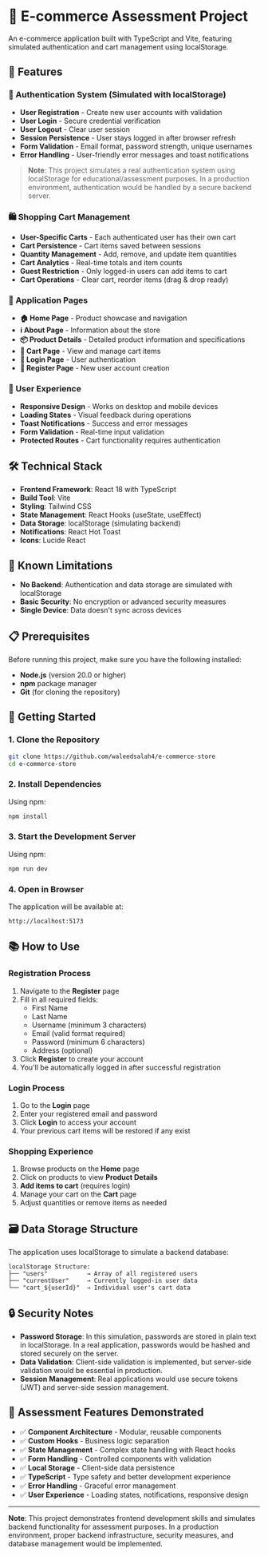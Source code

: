 # 🛒 E-commerce Assessment Project

An e-commerce application built with TypeScript and Vite, featuring simulated authentication and cart management using localStorage.

## 🚀 Features

### 🔐 Authentication System (Simulated with localStorage)

- **User Registration** - Create new user accounts with validation
- **User Login** - Secure credential verification
- **User Logout** - Clear user session
- **Session Persistence** - User stays logged in after browser refresh
- **Form Validation** - Email format, password strength, unique usernames
- **Error Handling** - User-friendly error messages and toast notifications

> **Note**: This project simulates a real authentication system using localStorage for educational/assessment purposes. In a production environment, authentication would be handled by a secure backend server.

### 🛍️ Shopping Cart Management

- **User-Specific Carts** - Each authenticated user has their own cart
- **Cart Persistence** - Cart items saved between sessions
- **Quantity Management** - Add, remove, and update item quantities
- **Cart Analytics** - Real-time totals and item counts
- **Guest Restriction** - Only logged-in users can add items to cart
- **Cart Operations** - Clear cart, reorder items (drag & drop ready)

### 📱 Application Pages

- **🏠 Home Page** - Product showcase and navigation
- **ℹ️ About Page** - Information about the store
- **📦 Product Details** - Detailed product information and specifications
- **🛒 Cart Page** - View and manage cart items
- **🔑 Login Page** - User authentication
- **📝 Register Page** - New user account creation

### 🎨 User Experience

- **Responsive Design** - Works on desktop and mobile devices
- **Loading States** - Visual feedback during operations
- **Toast Notifications** - Success and error messages
- **Form Validation** - Real-time input validation
- **Protected Routes** - Cart functionality requires authentication

## 🛠️ Technical Stack

- **Frontend Framework**: React 18 with TypeScript
- **Build Tool**: Vite
- **Styling**: Tailwind CSS
- **State Management**: React Hooks (useState, useEffect)
- **Data Storage**: localStorage (simulating backend)
- **Notifications**: React Hot Toast
- **Icons**: Lucide React

## 🐛 Known Limitations

- **No Backend**: Authentication and data storage are simulated with localStorage
- **Basic Security**: No encryption or advanced security measures
- **Single Device**: Data doesn't sync across devices

## 📋 Prerequisites

Before running this project, make sure you have the following installed:

- **Node.js** (version 20.0 or higher)
- **npm** package manager
- **Git** (for cloning the repository)

## 🚀 Getting Started

### 1. Clone the Repository

```bash
git clone https://github.com/waleedsalah4/e-commerce-store
cd e-commerce-store
```

### 2. Install Dependencies

Using npm:

```bash
npm install
```

### 3. Start the Development Server

Using npm:

```bash
npm run dev

```

### 4. Open in Browser

The application will be available at:

```
http://localhost:5173
```

## 📚 How to Use

### Registration Process

1. Navigate to the **Register** page
2. Fill in all required fields:
   - First Name
   - Last Name
   - Username (minimum 3 characters)
   - Email (valid format required)
   - Password (minimum 6 characters)
   - Address (optional)
3. Click **Register** to create your account
4. You'll be automatically logged in after successful registration

### Login Process

1. Go to the **Login** page
2. Enter your registered email and password
3. Click **Login** to access your account
4. Your previous cart items will be restored if any exist

### Shopping Experience

1. Browse products on the **Home** page
2. Click on products to view **Product Details**
3. **Add items to cart** (requires login)
4. Manage your cart on the **Cart** page
5. Adjust quantities or remove items as needed

## 🗃️ Data Storage Structure

The application uses localStorage to simulate a backend database:

```
localStorage Structure:
├── "users"           → Array of all registered users
├── "currentUser"     → Currently logged-in user data
└── "cart_${userId}"  → Individual user's cart data
```

## 🔒 Security Notes

- **Password Storage**: In this simulation, passwords are stored in plain text in localStorage. In a real application, passwords would be hashed and stored securely on the server.
- **Data Validation**: Client-side validation is implemented, but server-side validation would be essential in production.
- **Session Management**: Real applications would use secure tokens (JWT) and server-side session management.

## 🎯 Assessment Features Demonstrated

- ✅ **Component Architecture** - Modular, reusable components
- ✅ **Custom Hooks** - Business logic separation
- ✅ **State Management** - Complex state handling with React hooks
- ✅ **Form Handling** - Controlled components with validation
- ✅ **Local Storage** - Client-side data persistence
- ✅ **TypeScript** - Type safety and better development experience
- ✅ **Error Handling** - Graceful error management
- ✅ **User Experience** - Loading states, notifications, responsive design

---

**Note**: This project demonstrates frontend development skills and simulates backend functionality for assessment purposes. In a production environment, proper backend infrastructure, security measures, and database management would be implemented.
